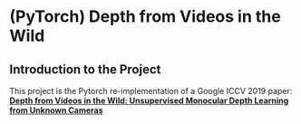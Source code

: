 # (PyTorch) Depth from Videos in the Wild

## Introduction to the Project

This project is the Pytorch re-implementation of a Google ICCV 2019 paper:  
**[Depth from Videos in the Wild: Unsupervised Monocular Depth Learning from Unknown Cameras](https://arxiv.org/abs/1904.04998)**
